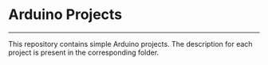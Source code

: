 # Arduino Projects

---

This repository contains simple Arduino projects. The description for each project
is present in the corresponding folder.



